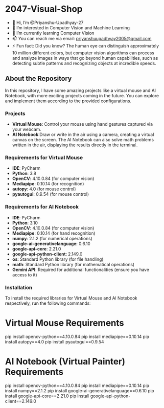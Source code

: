 # 2047-Visual-Shop

- 👋 Hi, I’m @Priyanshu-Upadhyay-27
- 👀 I’m interested in Computer Vision and Machine Learning
- 🌱 I’m currently learning Computer Vision
- 📫 You can reach me via email: priyanshuupadhyay2005@gmail.com
- ⚡ Fun fact: Did you know? The human eye can distinguish approximately 10 million different colors, but computer vision algorithms can process and analyze images in ways that go beyond human capabilities, such as detecting subtle patterns and recognizing objects at incredible speeds.

## About the Repository

In this repository, I have some amazing projects like a virtual mouse and AI Notebook, with more exciting projects coming in the future. You can explore and implement them according to the provided configurations.

### Projects

- **Virtual Mouse**: Control your mouse using hand gestures captured via your webcam.
- **AI Notebook**:Draw or write in the air using a camera, creating a virtual canvas on the screen. The AI Notebook can also solve math problems written in the air, displaying the results directly in the terminal.

### Requirements for Virtual Mouse

- **IDE**: PyCharm 
- **Python**: 3.8
- **OpenCV**: 4.10.0.84 (for computer vision)
- **Mediapipe**: 0.10.14 (for recognition)
- **autopy**: 4.0 (for mouse control)
- **pyautogui**: 0.9.54 (for mouse control)

### Requirements for AI Notebook

- **IDE**: PyCharm 
- **Python**: 3.10
- **OpenCV**: 4.10.0.84 (for computer vision)
- **Mediapipe**: 0.10.14 (for hand recognition)
- **numpy**: 2.1.2 (for numerical operations)
- **google-ai-generativelanguage**: 0.6.10
- **google-api-core**:  2.21.0
- **google-api-python-client**: 2.149.0
- **os**: Standard Python library (for file handling)
- **math**: Standard Python library (for mathematical operations)
- **Gemini API**: Required for additional functionalities (ensure you have access to it)

### Installation

To install the required libraries for Virtual Mouse and AI Notebook respectively, run the following commands:

# Virtual Mouse Requirements
pip install opencv-python==4.10.0.84
pip install mediapipe==0.10.14
pip install autopy==4.0
pip install pyautogui==0.9.54

# AI Notebook (Virtual Painter) Requirements
pip install opencv-python==4.10.0.84
pip install mediapipe==0.10.14
pip install numpy==2.1.2
pip install google-ai-generativelanguage==0.6.10
pip install google-api-core==2.21.0
pip install google-api-python-client==2.149.0


